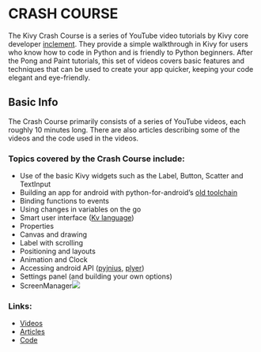 ﻿# CRASH COURSE

The Kivy Crash Course is a series of YouTube video tutorials by Kivy core developer [inclement](https://github.com/inclement). They provide a simple walkthrough in Kivy for users who know how to code in Python and is friendly to Python beginners. After the Pong and Paint tutorials, this set of videos covers basic features and techniques that can be used to create your app quicker, keeping your code elegant and eye-friendly.

## Basic Info

The Crash Course primarily consists of a series of YouTube videos, each roughly 10 minutes long. There are also articles describing some of the videos and the code used in the videos.

### Topics covered by the Crash Course include:

- Use of the basic Kivy widgets such as the Label, Button, Scatter and TextInput
- Building an app for android with python-for-android’s [old toolchain](https://github.com/kivy/python-for-android/tree/old_toolchain)
- Binding functions to events
- Using changes in variables on the go
- Smart user interface ([Kv language](https://kivy.org/docs/guide/lang.html))
- Properties
- Canvas and drawing
- Label with scrolling
- Positioning and layouts
- Animation and Clock
- Accessing android API ([pyjnius](https://github.com/kivy/pyjnius), [plyer](https://github.com/kivy/plyer))
- Settings panel (and building your own options)
- ScreenManager![](Aspose.Words.849effdb-ba7d-48f3-92f3-f45520a1a0fa.003.png)

### Links:

- [Videos](https://www.youtube.com/watch?v=F7UKmK9eQLY&list=PLdNh1e1kmiPP4YApJm8ENK2yMlwF1_edq)
- [Articles](http://inclem.net/pages/kivy-crash-course)
- [Code](https://github.com/inclement/kivycrashcourse)
